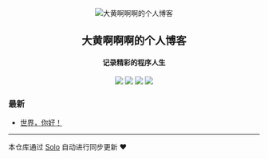 <p align="center"><img alt="大黄啊啊啊的个人博客" src="https://static.b3log.org/images/brand/solo-32.png"></p><h2 align="center">
大黄啊啊啊的个人博客
</h2>

<h4 align="center">记录精彩的程序人生</h4>
<p align="center"><a title="大黄啊啊啊的个人博客" target="_blank" href="https://github.com/liu767990032/solo-blog"><img src="https://img.shields.io/github/last-commit/liu767990032/solo-blog.svg?style=flat-square&color=FF9900"></a>
<a title="GitHub repo size in bytes" target="_blank" href="https://github.com/liu767990032/solo-blog"><img src="https://img.shields.io/github/repo-size/liu767990032/solo-blog.svg?style=flat-square"></a>
<a title="Solo Version" target="_blank" href="https://github.com/b3log/solo/releases"><img src="https://img.shields.io/badge/solo-3.6.5-f1e05a.svg?style=flat-square&color=blueviolet"></a>
<a title="Hits" target="_blank" href="https://github.com/b3log/hits"><img src="https://hits.b3log.org/liu767990032/solo-blog.svg"></a></p>

### 最新

* [世界，你好！](https://www.logoxiang.top/hello-solo)



---

本仓库通过 [Solo](https://github.com/b3log/solo) 自动进行同步更新 ❤️ 